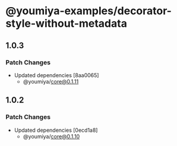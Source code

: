 # @youmiya-examples/decorator-style-without-metadata

## 1.0.3

### Patch Changes

- Updated dependencies [8aa0065]
  - @youmiya/core@0.1.11

## 1.0.2

### Patch Changes

- Updated dependencies [0ecd1a8]
  - @youmiya/core@0.1.10

